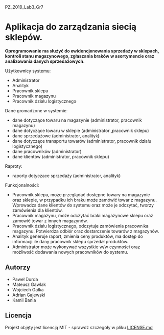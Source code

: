 PZ_2019_Lab3_Gr7

# Aplikacja do zarządzania siecią sklepów.

**Oprogramowanie ma służyć do ewidencjonowania sprzedaży w sklepach, kontroli stanu magazynowego, zgłaszania braków w asortymencie oraz analizowania danych sprzedażowych.**

Użytkownicy systemu:
  * Administrator
  * Analityk
  * Pracownik sklepu
  * Pracownik magazynu
  * Pracownik działu logistycznego

Dane gromadzone w systemie:
  * dane dotyczące towaru na magazynie (administrator, pracownik magazynu)
  * dane dotyczące towaru w sklepie (administrator ,pracownik sklepu)
  * dane sprzedażowe (administrator, analityk)
  * dane dotyczące transportu towarów (administrator, pracownik działu logistycznego)
  * dane pracowników (administrator)
  * dane klientów (administrator, pracownik sklepu)

Raproty:
  * raporty dotyczace sprzedaży (administrator, analityk)
  
Funkcjonalności:
  * Pracownik sklepu, może przeglądać dostępne towary na magazynie oraz sklepie, w przypadku ich braku może zamówić towar z magazynu. Wprowadza dane klientów do systemu oraz może je odczytać, tworzy zamówienia dla klientów.
  * Pracownik magazynu, może odczytać braki magazynowe sklepu oraz zamowić towar z innych magazynów.
  * Pracownik działu logistycznego, odczytuje zamówienia pracownika magazynu. Potwierdza odbiór oraz dostarczenie towarów z magazynów.
  * Analityk generuje raport, zmienia ceny produktów, ma dostęp do informacji ile dany pracownik sklepu sprzedał produktów.
  * Administrator może wykonywać wszystkie w/w czynności oraz możliwość dodawania nowych pracowników do systemu.
  
  


  
## Autorzy
* Paweł Durda
* Mateusz Gawlak
* Wojciech Gałka
* Adrian Gajewski
* Kamil Bania

## Licencja

Projekt objęty jest licencją MIT - sprawdź szczegóły w pliku [LICENSE.md](google.pl)
